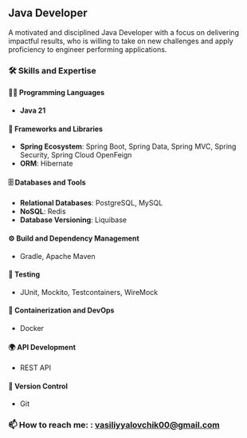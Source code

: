 ## Java Developer
A motivated and disciplined Java Developer with a focus on delivering impactful results, who is willing to take on new challenges and apply proficiency to engineer performing applications.

### 🛠 **Skills and Expertise**

#### 👨‍💻 **Programming Languages**  
- **Java 21**

#### 🚀 **Frameworks and Libraries**  
- **Spring Ecosystem**: Spring Boot, Spring Data, Spring MVC, Spring Security, Spring Cloud OpenFeign  
- **ORM**: Hibernate

#### 🗄️ **Databases and Tools**  
- **Relational Databases**: PostgreSQL, MySQL  
- **NoSQL**: Redis  
- **Database Versioning**: Liquibase  

#### ⚙️ **Build and Dependency Management**  
- Gradle, Apache Maven

#### 🧪 **Testing**  
- JUnit, Mockito, Testcontainers, WireMock

#### 🐳 **Containerization and DevOps**  
- Docker

#### 🌍 **API Development**  
- REST API

#### 📂 **Version Control**  
- Git  

### 📫 How to reach me: : vasiliyyalovchik00@gmail.com


<!--
**Vasyabylba/vasyabylba** is a ✨ _special_ ✨ repository because its `README.md` (this file) appears on your GitHub profile.

Here are some ideas to get you started:

- 🔭 I’m currently working on ...
- 🌱 I’m currently learning ...
- 👯 I’m looking to collaborate on ...
- 🤔 I’m looking for help with ...
- 💬 Ask me about ...
- 📫 How to reach me: ...
- 😄 Pronouns: ...
- ⚡ Fun fact: ...
-->
